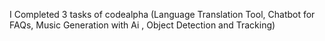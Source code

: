  I Completed 3 tasks of codealpha (Language Translation Tool, Chatbot for FAQs, Music Generation with Ai , Object Detection and Tracking)
